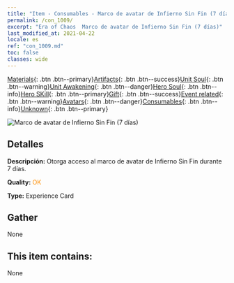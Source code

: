 ```yaml
---
title: "Item - Consumables - Marco de avatar de Infierno Sin Fin (7 días)"
permalink: /con_1009/
excerpt: "Era of Chaos  Marco de avatar de Infierno Sin Fin (7 días)"
last_modified_at: 2021-04-22
locale: es
ref: "con_1009.md"
toc: false
classes: wide
---
```

 [Materials](/ItemsES/){: .btn .btn--primary}[Artifacts](/ItemsES/Artifacts/){: .btn .btn--success}[Unit Soul](/ItemsES/UnitSoul/){: .btn .btn--warning}[Unit Awakening](/ItemsES/UnitAwakening/){: .btn .btn--danger}[Hero Soul](/ItemsES/HeroSoul/){: .btn .btn--info}[Hero SKill](/ItemsES/HeroSkill/){: .btn .btn--primary}[Gift](/ItemsES/Gift/){: .btn .btn--success}[Event related](/ItemsES/Events/){: .btn .btn--warning}[Avatars](/ItemsES/Avatars/){: .btn .btn--danger}[Consumables](/ItemsES/Consumables/){: .btn .btn--info}[Unknown](/ItemsES/Unknown/){: .btn .btn--primary}

 ![Marco de avatar de Infierno Sin Fin (7 días)](/images/a/avatarFrame_58.png)

## Detalles
 **Descripción:** Otorga acceso al marco de avatar de Infierno Sin Fin durante 7 días.

 **Quality:** <span style="color: #FF8C00">OK</span>

 **Type:** Experience Card

## Gather

  None

## This item contains:

  None

